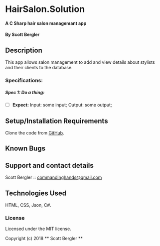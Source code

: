 # HairSalon.Solution

#### A C Sharp hair salon managemant app

#### By Scott Bergler

## Description
This app allows salon management to add and view details about stylists and their clients to the database.

### Specifications:
##### Spec 1: Do a thing:
- [ ] **Expect:** Input: some input; Output: some output;

## Setup/Installation Requirements
Clone the code from [GitHub](https://github.com/skillitzimberg/HairSalon.Solution).



## Known Bugs

## Support and contact details
Scott Bergler :: commandinghands@gmail.com

## Technologies Used

HTML, CSS, Json, C#.

### License

Licensed under the MIT license.

Copyright (c) 2018 ** Scott Bergler **
